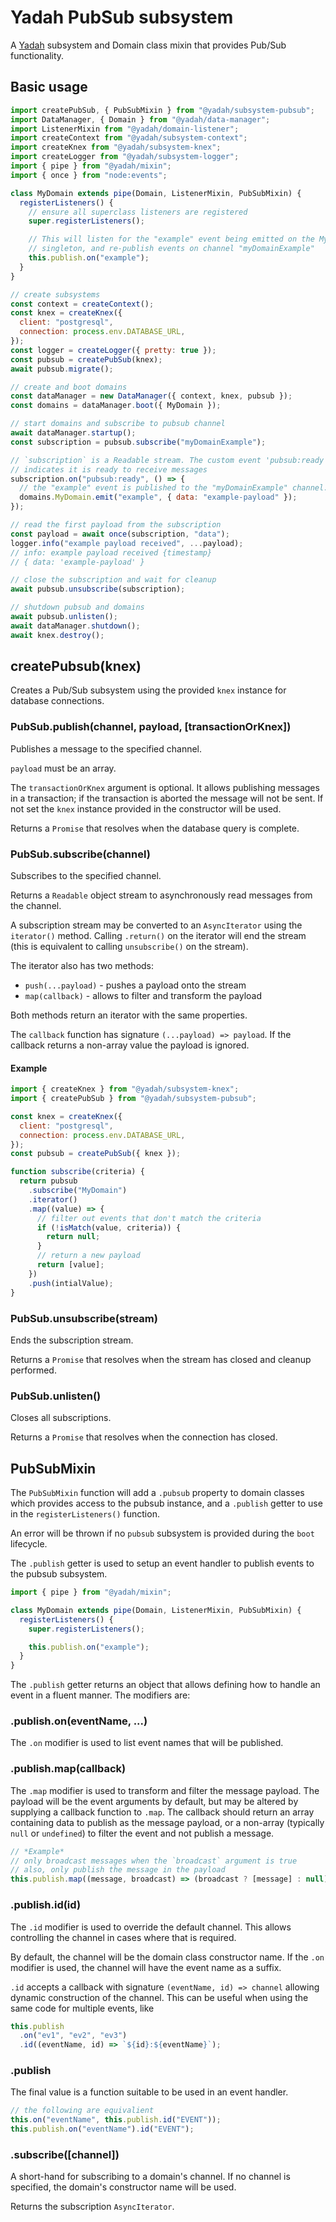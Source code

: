 # Yadah PubSub subsystem

A [Yadah](https://www.npmjs.com/package/@yadah/yadah) subsystem and Domain class
mixin that provides Pub/Sub functionality.

## Basic usage

```js
import createPubSub, { PubSubMixin } from "@yadah/subsystem-pubsub";
import DataManager, { Domain } from "@yadah/data-manager";
import ListenerMixin from "@yadah/domain-listener";
import createContext from "@yadah/subsystem-context";
import createKnex from "@yadah/subsystem-knex";
import createLogger from "@yadah/subsystem-logger";
import { pipe } from "@yadah/mixin";
import { once } from "node:events";

class MyDomain extends pipe(Domain, ListenerMixin, PubSubMixin) {
  registerListeners() {
    // ensure all superclass listeners are registered
    super.registerListeners();

    // This will listen for the "example" event being emitted on the MyDomain
    // singleton, and re-publish events on channel "myDomainExample"
    this.publish.on("example");
  }
}

// create subsystems
const context = createContext();
const knex = createKnex({
  client: "postgresql",
  connection: process.env.DATABASE_URL,
});
const logger = createLogger({ pretty: true });
const pubsub = createPubSub(knex);
await pubsub.migrate();

// create and boot domains
const dataManager = new DataManager({ context, knex, pubsub });
const domains = dataManager.boot({ MyDomain });

// start domains and subscribe to pubsub channel
await dataManager.startup();
const subscription = pubsub.subscribe("myDomainExample");

// `subscription` is a Readable stream. The custom event 'pubsub:ready'
// indicates it is ready to receive messages
subscription.on("pubsub:ready", () => {
  // the "example" event is published to the "myDomainExample" channel.
  domains.MyDomain.emit("example", { data: "example-payload" });
});

// read the first payload from the subscription
const payload = await once(subscription, "data");
logger.info("example payload received", ...payload);
// info: example payload received {timestamp}
// { data: 'example-payload' }

// close the subscription and wait for cleanup
await pubsub.unsubscribe(subscription);

// shutdown pubsub and domains
await pubsub.unlisten();
await dataManager.shutdown();
await knex.destroy();
```

## createPubsub(knex)

Creates a Pub/Sub subsystem using the provided `knex` instance for database
connections.

### PubSub.publish(channel, payload, [transactionOrKnex])

Publishes a message to the specified channel.

`payload` must be an array.

The `transactionOrKnex` argument is optional. It allows publishing messages
in a transaction; if the transaction is aborted the message will not be sent.
If not set the `knex` instance provided in the constructor will be used.

Returns a `Promise` that resolves when the database query is complete.

### PubSub.subscribe(channel)

Subscribes to the specified channel.

Returns a `Readable` object stream to asynchronously read messages from the
channel.

A subscription stream may be converted to an `AsyncIterator` using the
`iterator()` method. Calling `.return()` on the iterator will end the stream
(this is equivalent to calling `unsubscribe()` on the stream).

The iterator also has two methods:

- `push(...payload)` - pushes a payload onto the stream
- `map(callback)` - allows to filter and transform the payload

Both methods return an iterator with the same properties.

The `callback` function has signature `(...payload) => payload`. If the callback
returns a non-array value the payload is ignored.

#### Example

```js
import { createKnex } from "@yadah/subsystem-knex";
import { createPubSub } from "@yadah/subsystem-pubsub";

const knex = createKnex({
  client: "postgresql",
  connection: process.env.DATABASE_URL,
});
const pubsub = createPubSub({ knex });

function subscribe(criteria) {
  return pubsub
    .subscribe("MyDomain")
    .iterator()
    .map((value) => {
      // filter out events that don't match the criteria
      if (!isMatch(value, criteria)) {
        return null;
      }
      // return a new payload
      return [value];
    })
    .push(intialValue);
}
```

### PubSub.unsubscribe(stream)

Ends the subscription stream.

Returns a `Promise` that resolves when the stream has closed and cleanup
performed.

### PubSub.unlisten()

Closes all subscriptions.

Returns a `Promise` that resolves when the connection has closed.

## PubSubMixin

The `PubSubMixin` function will add a `.pubsub` property to domain classes which
provides access to the pubsub instance, and a `.publish` getter to use
in the `registerListeners()` function.

An error will be thrown if no `pubsub` subsystem is provided during the `boot`
lifecycle.

The `.publish` getter is used to setup an event handler to publish events to the
pubsub subsystem.

```js
import { pipe } from "@yadah/mixin";

class MyDomain extends pipe(Domain, ListenerMixin, PubSubMixin) {
  registerListeners() {
    super.registerListeners();

    this.publish.on("example");
  }
}
```

The `.publish` getter returns an object that allows defining how to handle an
event in a fluent manner. The modifiers are:

### .publish.on(eventName, ...)

The `.on` modifier is used to list event names that will be published.

### .publish.map(callback)

The `.map` modifier is used to transform and filter the message payload. The
payload will be the event arguments by default, but may be altered by supplying
a callback function to `.map`. The callback should return an array containing
data to publish as the message payload, or a non-array (typically `null` or
`undefined`) to filter the event and not publish a message.

```js
// *Example*
// only broadcast messages when the `broadcast` argument is true
// also, only publish the message in the payload
this.publish.map((message, broadcast) => (broadcast ? [message] : null));
```

### .publish.id(id)

The `.id` modifier is used to override the default channel. This allows
controlling the channel in cases where that is required.

By default, the channel will be the domain class constructor name. If the `.on`
modifier is used, the channel will have the event name as a suffix.

`.id` accepts a callback with signature `(eventName, id) => channel` allowing
dynamic construction of the channel. This can be useful when using the same
code for multiple events, like

```js
this.publish
  .on("ev1", "ev2", "ev3")
  .id((eventName, id) => `${id}:${eventName}`);
```

### .publish

The final value is a function suitable to be used in an event handler.

```js
// the following are equivalient
this.on("eventName", this.publish.id("EVENT"));
this.publish.on("eventName").id("EVENT");
```

### .subscribe([channel])

A short-hand for subscribing to a domain's channel. If no channel is specified,
the domain's constructor name will be used.

Returns the subscription `AsyncIterator`.
